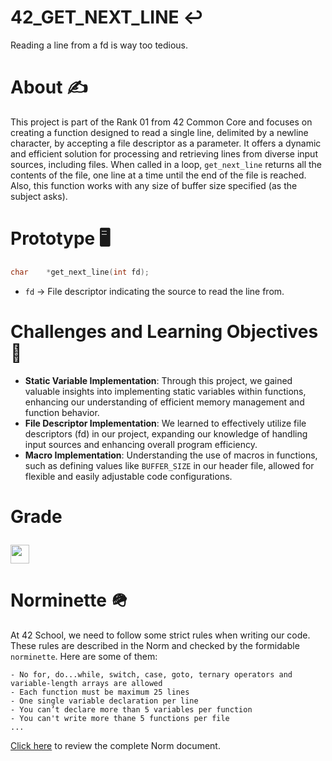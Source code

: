 # 42_GET_NEXT_LINE ↩️
Reading a line from a fd is way too tedious.

# About ✍
This project is part of the Rank 01 from 42 Common Core and focuses on creating a function designed to read a single line, delimited by a newline character, by accepting a file descriptor as a parameter. It offers a dynamic and efficient solution for processing and retrieving lines from diverse input sources, including files. When called in a loop, `get_next_line` returns all the contents of the file, one line at a time until the end of the file is reached. Also, this function works with any size of buffer size specified (as the subject asks).

# Prototype 🖥️
```c
char	*get_next_line(int fd);
```
 - `fd` -> File descriptor indicating the source to read the line from.

# Challenges and Learning Objectives 🧠
 - **Static Variable Implementation**: Through this project, we gained valuable insights into implementing static variables within functions, enhancing our understanding of efficient memory management and function behavior.
 - **File Descriptor Implementation**: We learned to effectively utilize file descriptors (fd) in our project, expanding our knowledge of handling input sources and enhancing overall program efficiency.
 - **Macro Implementation**: Understanding the use of macros in functions, such as defining values like `BUFFER_SIZE` in our header file, allowed for flexible and easily adjustable code configurations.

# Grade  <p><img height="30px" src="https://img.shields.io/badge/-125%20%2F%20100-success" /></p>

# Norminette 🪖
At 42 School, we need to follow some strict rules when writing our code. These rules are described in the Norm and checked by the formidable `norminette`. Here are some of them:
```
- No for, do...while, switch, case, goto, ternary operators and variable-length arrays are allowed
- Each function must be maximum 25 lines
- One single variable declaration per line
- You can’t declare more than 5 variables per function
- You can't write more thane 5 functions per file
...
```
[Click here](https://github.com/42School/norminette/blob/master/pdf/en.norm.pdf) to review the complete Norm document.
